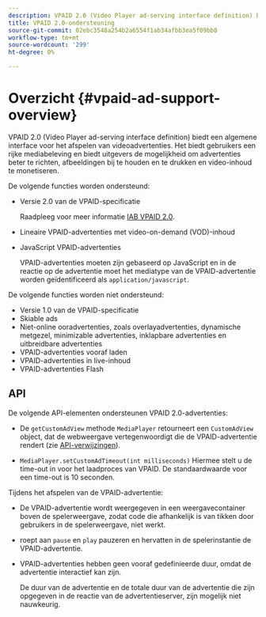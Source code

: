 ```yaml
---
description: VPAID 2.0 (Video Player ad-serving interface definition) biedt een algemene interface voor het afspelen van videoadvertenties. Het biedt gebruikers een rijke mediabeleving en biedt uitgevers de mogelijkheid om advertenties beter te richten, afbeeldingen bij te houden en te drukken en video-inhoud te monetiseren.
title: VPAID 2.0-ondersteuning
source-git-commit: 02ebc3548a254b2a6554f1ab34afbb3ea5f09bb8
workflow-type: tm+mt
source-wordcount: '299'
ht-degree: 0%

---
```


# Overzicht {#vpaid-ad-support-overview}

VPAID 2.0 (Video Player ad-serving interface definition) biedt een algemene interface voor het afspelen van videoadvertenties. Het biedt gebruikers een rijke mediabeleving en biedt uitgevers de mogelijkheid om advertenties beter te richten, afbeeldingen bij te houden en te drukken en video-inhoud te monetiseren.

De volgende functies worden ondersteund:

* Versie 2.0 van de VPAID-specificatie

  Raadpleeg voor meer informatie [IAB VPAID 2.0](https://www.iab.com/wp-content/uploads/2015/06/VPAID_2_0_Final_04-10-2012.pdf).
* Lineaire VPAID-advertenties met video-on-demand (VOD)-inhoud
* JavaScript VPAID-advertenties

  VPAID-advertenties moeten zijn gebaseerd op JavaScript en in de reactie op de advertentie moet het mediatype van de VPAID-advertentie worden geïdentificeerd als `application/javascript`.

De volgende functies worden niet ondersteund:

* Versie 1.0 van de VPAID-specificatie
* Skiable ads
* Niet-online ooradvertenties, zoals overlayadvertenties, dynamische metgezel, minimizable advertenties, inklapbare advertenties en uitbreidbare advertenties
* VPAID-advertenties vooraf laden
* VPAID-advertenties in live-inhoud
* VPAID-advertenties Flash

## API

De volgende API-elementen ondersteunen VPAID 2.0-advertenties:

* De `getCustomAdView` methode `MediaPlayer` retourneert een `CustomAdView` object, dat de webweergave vertegenwoordigt die de VPAID-advertentie rendert (zie [API-verwijzingen](https://help.adobe.com/en_US/primetime/api/psdk/javadoc/index.html)).

* `MediaPlayer.setCustomAdTimeout(int milliseconds)` Hiermee stelt u de time-out in voor het laadproces van VPAID. De standaardwaarde voor een time-out is 10 seconden.

Tijdens het afspelen van de VPAID-advertentie:

* De VPAID-advertentie wordt weergegeven in een weergavecontainer boven de spelerweergave, zodat code die afhankelijk is van tikken door gebruikers in de spelerweergave, niet werkt.
* roept aan `pause` en `play` pauzeren en hervatten in de spelerinstantie de VPAID-advertentie.

* VPAID-advertenties hebben geen vooraf gedefinieerde duur, omdat de advertentie interactief kan zijn.

  De duur van de advertentie en de totale duur van de advertentie die zijn opgegeven in de reactie van de advertentieserver, zijn mogelijk niet nauwkeurig.
